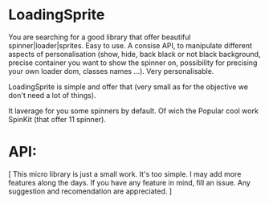 # LoadingSprite

You are searching for a good library that offer beautiful spinner|loader|sprites. Easy to use. A consise API, to manipulate different aspects of personalisation (show, hide, back black or not black background, precise container you want to show the spinner on, possibility for precising your own loader dom, classes names ...). Very personalisable. 

LoadingSprite is simple and offer that (very small as for the objective we don't need a lot of things). 

It laverage for you some spinners by default. Of wich the Popular cool work SpinKit (that offer 11 spinner).

# API:





[
    This micro library is just a small work. It's too simple.  I may add more features along the days. If you have any feature in mind, fill an issue. Any suggestion and recomendation are appreciated. 
]

